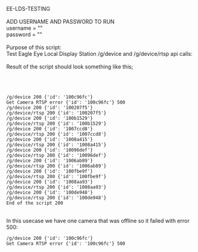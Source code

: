 EE-LDS-TESTING<br>
<br>
ADD USERNAME AND PASSWORD TO RUN<br>
username   = "" <br>
password   = ""<br>
<br>
Purpose of this script:<br>
Test Eagle Eye Local Display Station /g/device and /g/device/rtsp api calls:<br>
<br>
Result of the script should look something like this;<br>
<br>
<br>
<br>
```
/g/device 200 {'id': '100c96fc'}
Get Camera RTSP error {'id': '100c96fc'} 500
/g/device 200 {'id': '100207f5'}
/g/device/rtsp 200 {'id': '100207f5'}
/g/device 200 {'id': '100b1529'}
/g/device/rtsp 200 {'id': '100b1529'}
/g/device 200 {'id': '1007ccd8'}
/g/device/rtsp 200 {'id': '1007ccd8'}
/g/device 200 {'id': '1008a415'}
/g/device/rtsp 200 {'id': '1008a415'}
/g/device 200 {'id': '10096def'}
/g/device/rtsp 200 {'id': '10096def'}
/g/device 200 {'id': '1006ab89'}
/g/device/rtsp 200 {'id': '1006ab89'}
/g/device 200 {'id': '100fbe9f'}
/g/device/rtsp 200 {'id': '100fbe9f'}
/g/device 200 {'id': '1008aa93'}
/g/device/rtsp 200 {'id': '1008aa93'}
/g/device 200 {'id': '100de948'}
/g/device/rtsp 200 {'id': '100de948'}
End of the script 200
```
<br>
In this usecase we have one camera that was offline so it failed with error 500:<br>

```
/g/device 200 {'id': '100c96fc'}
Get Camera RTSP error {'id': '100c96fc'} 500
```

